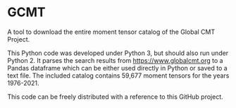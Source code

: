 # GCMT
A tool to download the entire moment tensor catalog of the Global CMT Project.

This Python code was developed under Python 3, but should also run under Python 2. It parses the search results from https://www.globalcmt.org to a Pandas dataframe which can be either used directly in Python or saved to a text file. The included catalog contains 59,677 moment tensors for the years 1976-2021.

This code can be freely distributed with a reference to this GitHub project.

